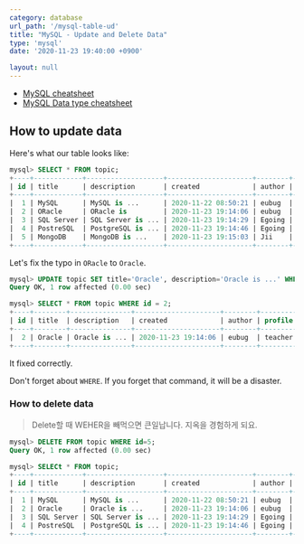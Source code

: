```yaml
---
category: database
url_path: '/mysql-table-ud'
title: "MySQL - Update and Delete Data"
type: 'mysql'
date: '2020-11-23 19:40:00 +0900'

layout: null
---
```


- [MySQL cheatsheet](https://gist.github.com/bradtraversy/c831baaad44343cc945e76c2e30927b3)
- [MySQL Data type cheatsheet](https://tableplus.com/blog/2018/07/mysql-data-types-cheatsheet.html)

## How to update data

Here's what our table looks like:
```sql
mysql> SELECT * FROM topic;
+----+------------+-------------------+---------------------+--------+-----------+
| id | title      | description       | created             | author | profile   |
+----+------------+-------------------+---------------------+--------+-----------+
|  1 | MySQL      | MySQL is ...      | 2020-11-22 08:50:21 | eubug  | teacher   |
|  2 | ORacle     | ORacle is         | 2020-11-23 19:14:06 | eubug  | teacher   |
|  3 | SQL Server | SQL Server is ... | 2020-11-23 19:14:29 | Egoing | developer |
|  4 | PostreSQL  | PostgreSQL is ... | 2020-11-23 19:14:46 | Egoing | developer |
|  5 | MongoDB    | MongoDB is ...    | 2020-11-23 19:15:03 | Jii    | developer |
+----+------------+-------------------+---------------------+--------+-----------+
```

Let's fix the typo in `ORacle` to `Oracle`.

```sql
mysql> UPDATE topic SET title='Oracle', description='Oracle is ...' WHERE id=2;o
Query OK, 1 row affected (0.00 sec)

mysql> SELECT * FROM topic WHERE id = 2;
+----+--------+---------------+---------------------+--------+---------+
| id | title  | description   | created             | author | profile |
+----+--------+---------------+---------------------+--------+---------+
|  2 | Oracle | Oracle is ... | 2020-11-23 19:14:06 | eubug  | teacher |
+----+--------+---------------+---------------------+--------+---------+
```

It fixed correctly.

Don't forget about `WHERE`. If you forget that command, it will be a disaster.

### How to delete data

> Delete할 때 WEHER을 빼먹으면 큰일납니다. 지옥을 경험하게 되요.

```sql
mysql> DELETE FROM topic WHERE id=5;
Query OK, 1 row affected (0.00 sec)

mysql> SELECt * FROM topic;
+----+------------+-------------------+---------------------+--------+-----------+
| id | title      | description       | created             | author | profile   |
+----+------------+-------------------+---------------------+--------+-----------+
|  1 | MySQL      | MySQL is ...      | 2020-11-22 08:50:21 | eubug  | teacher   |
|  2 | Oracle     | Oracle is ...     | 2020-11-23 19:14:06 | eubug  | teacher   |
|  3 | SQL Server | SQL Server is ... | 2020-11-23 19:14:29 | Egoing | developer |
|  4 | PostreSQL  | PostgreSQL is ... | 2020-11-23 19:14:46 | Egoing | developer |
+----+------------+-------------------+---------------------+--------+-----------+
```